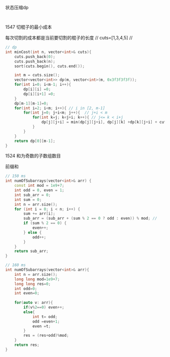 

状态压缩dp
```cpp

```

```cpp

```

1547 切棍子的最小成本

每次切割的成本都是当前要切割的棍子的长度
// cuts=[1,3,4,5]
// 

```cpp
// dp
int minCost(int n, vector<int>& cuts){
    cuts.push_back(0);
    cuts.push_back(n);
    sort(cuts.begin(), cuts.end());

    int m = cuts.size();
    vector<vector<int>> dp(m, vector<int>(m, 0x3f3f3f3f));
    for(int i=0; i<m-1; i++){
        dp[i][i] =0;
        dp[i][i+1] =0;
    }
    dp[m-1][m-1]=0;
    for(int i=2; i<m; i++){ // i in [2, m-1]
        for(int j=0; j+i<m; j++){  // j+i < m
            for(int k=j; k<j+i; k++){ // j<= k < i+j
                dp[j][j+i] = min(dp[j][j+i], dp[j][k] +dp[k][j+i] + cuts[j+i]-cuts[j]);;
            }
        }
    }
    return dp[0][m-1];
}
```

1524 和为奇数的子数组数目

前缀和

```cpp
// 150 ms
int numOfSubarrays(vector<int>& arr) {
    const int mod = 1e9+7;
    int odd = 0, even = 1;
    int sub_arr = 0;
    int sum = 0;
    int n = arr.size();
    for (int i = 0; i < n; i++) {
        sum += arr[i];
        sub_arr = (sub_arr + (sum % 2 == 0 ? odd : even)) % mod; // 
        if (sum % 2 == 0) {
            even++;
        } else {
            odd++;
        }
    }
    return sub_arr;
}

// 160 ms
int numOfSubarrays(vector<int>& arr){
    int n = arr.size();
    long long mod=1e9+7;
    long long res=0;
    int odd=0;
    int even=0;
    
    for(auto v: arr){
        if(v%2==0) even++;
        else{
            int t= odd;
            odd =even+1;
            even =t;
        }
        res = (res+odd)%mod;
    }
    return res;
}
```






```cpp

```

```cpp

```

```cpp

```


```cpp

```


```cpp

```


```cpp

```


```cpp

```


```cpp

```

```cpp

```

```cpp

```


```cpp

```

```cpp

```

```cpp

```


```cpp

```

```cpp

```

```cpp

```


```cpp

```


```cpp

```

```cpp

```